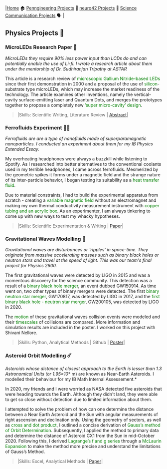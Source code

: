 |[Home](https://tarunyaa.github.io) 🏠    [Penngineering Projects](https://tarunyaa.github.io/pengineering-projects/) 🦾     [neuro42 Projects](https://tarunyaa.github.io/neuro42-projects/) 📡     [Science Communication Projects](https://tarunyaa.github.io/science-communication-projects/) 🗣  |

## Physics Projects 🔭

### MicroLEDs Research Paper 🥼
*MicroLEDs they require 90% less power input than LCDs do and can potentially enable the use of Li-fi. I wrote a research article about them under the mentorship of Dr. Sudhiranjan Tripathy at ASTAR*

This article is a research review of <span style="color:green">microscopic Gallium Nitride-based LEDs</span> since their first demonstration in 2000 and a proposal of the use of <span style="color:green">silicon</span>-substrate type microLEDs, which may increase the market readiness of the technology. The article examines other inventions, namely the vertical-cavity surface-emitting laser and Quantum Dots, and merges the prototypes together to propose a completely new <span style="color:green">‘super micro-cavity’ design</span>.

> |Skills: Scientific Writing, Literature Review | [Abstract](https://drive.google.com/drive/u/2/search?q=microleds)|

### Ferrofluids Experiment 👩‍🔬
*Ferrofluids are are a type of nanofluids made of superparamagnetic nanoparticles. I conducted an experiment about them for my IB Physics Extended Essay.*

My overheating headphones were always a buzzkill while listening to Spotify. As I researched into better alternatives to the conventional coolants used in my terrible headphones, I came across ferrofluids. Mesmerized by the geometric spikes it forms under a magnetic field and the strange nature of its inter-particle behavior, I began testing its suitability as a <span style="color:green">heat transfer fluid</span>. 

Due to material constraints, I had to build the experimental apparatus from scratch - creating a <span style="color:green">variable magnetic field</span> without an electromagnet and making my own thermal conductivity measurement instrument with <span style="color:green">copper tubing and an acrylic box</span>. As an experimenter, I am always tinkering to come up with new ways to test my whacky hypotheses. 

> |Skills: Scientific Experimentation & Writing | [Paper](https://drive.google.com/file/d/1Vz8gSiQ_JxKGfsHGMDfyFlaJm6mnkh4T/view?usp=sharing)|

### Gravitational Waves Modelling 🌌
*Gravitational waves are disturbances or ‘ripples’ in space-time. They originate from massive accelerating masses such as binary black holes or neutron stars and travel at the speed of light. This was our team's final project for Physics 2600.*

The first gravitational waves were detected by LIGO in 2015 and was a momentous discovery for the science community. This detection was a result of a <span style="color:green">binary black hole merger</span>, an event dubbed GW150914. As time went on, two other types of binary mergers were detected. The first <span style="color:green">binary neutron star merger</span>, GW170817, was detected by LIGO in 2017, and the <span style="color:green">first binary black hole - neutron star merger</span>, GW200105, was detected by LIGO in 2020. 

The <span style="color:green">motion</span> of these gravitational waves collision events were modeled and their <span style="color:green">timescales</span> of collisions are compared. More information and simulation results are included in the poster. I worked on this project with Shivani Nellore.

> |Skills: Python, Analytical Methods | Github | [Poster](https://drive.google.com/file/d/1HXGZQ2tlFVAbhJxlg5PTQOBApYyYWKSy/view?usp=sharing)|

### Asteroid Orbit Modelling ☄️
*Asteroids whose distance of closest approach to the Earth is lesser than 1.3 Astronomical Units (or 1.95×10** m) are known as Near-Earth Asteroids. I modelled their behaviour for my IB Math Internal Assessement.*

In 2020, my friends and I were worried as NASA detected five asteroids that were heading towards the Earth. Although they didn't land, they were able to get so close without detection due to limited information about them. 

I attempted to solve the problem of how can one determine the distance between a Near Earth Asteroid and the Sun with angular measurements of right ascension and declination only. Using the geometry of sectors, as well as <span style="color:green">cross and dot product</span>, I outlined a concise derivation of <span style="color:green">Gauss’s method of Orbit Determination</span>. Subsequently, I applied the method to primary data and determine the distance of Asteroid CX1 from the Sun in mid-October 2020. Following this, I derived <span style="color:green">Lagrange’s f and g series</span> through a <span style="color:green">McLaurin Expansion</span> to make the method more precise and understand the limitations of Gauss’s Method.

> |Skills: Excel, Analytical Methods | [Paper](https://drive.google.com/file/d/1wdUoEjyaPomQTTdOOs6IcoSMgBUAace9/view?usp=sharing)|
